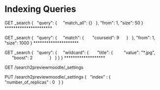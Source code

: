 # Indexing Queries

GET \_search
{
  "query": {
    "match\_all": {}
  },
"from": 1,
"size": 50
}
\*\*\*\*\*\*\*\*\*\*\*\*\*\*\*\*\*\*\*\*\*\*

GET \_search
{
  "query": {
    "match": {
      "courseid": 9 
    }
  },
"from": 1,
"size": 1000
}
\*\*\*\*\*\*\*\*\*\*\*\*\*\*\*\*\*\*\*\*\*

GET \_search
{
  "query": {
    "wildcard": {
      "title": {
        "value": "\*.jpg",
        "boost": 2
        
    }
  }
}
}
\*\*\*\*\*\*\*\*\*\*\*\*\*\*\*\*\*\*\*

GET /search2previewmoodle/\_settings

PUT /search2previewmoodle/\_settings
{
  "index" : {
    "number\_of\_replicas" : 0
  }
}
